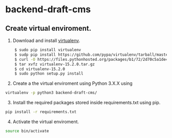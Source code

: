 # backend-draft-cms

## Create virtual enviroment.
1. Download and install [virtualenv](https://virtualenv.pypa.io/).
```bash
	$ sudo pip install virtualenv
	$ sudp pip install https://github.com/pypa/virtualenv/tarball/master
	$ curl -O https://files.pythonhosted.org/packages/b1/72/2d70c5a1de409ceb3a27ff2ec007ecdd5cc52239e7c74990e32af57affe9/virtualenv-15.2.0.tar.gz
	$ tar xvfz virtualenv-15.2.0.tar.gz 
	$ cd virtualenv-15.2.0
	$ sudo python setup.py install
```  
2. Create a the virtual enviroment using Python 3.X.X using 
```bash
virtualenv -p python3 backend-draft-cms/
```  
3. Install the required packages stored inside requirements.txt using pip.
```bash
pip install -r requirements.txt
```  
4. Activate the virtual enviroment.
```bash
source bin/activate
```  



